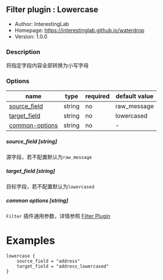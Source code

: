 ## Filter plugin : Lowercase

* Author: InterestingLab
* Homepage: https://interestinglab.github.io/waterdrop
* Version: 1.0.0

### Description

将指定字段内容全部转换为小写字母

### Options

| name | type | required | default value |
| --- | --- | --- | --- |
| [source_field](#source_field-string) | string | no | raw_message |
| [target_field](#target_field-string) | string | no | lowercased |
| [common-options](#common-options-string)| string | no | - |


##### source_field [string]

源字段，若不配置默认为`raw_message`

##### target_field [string]

目标字段，若不配置默认为`lowercased`

##### common options [string]

`Filter` 插件通用参数，详情参照 [Filter Plugin](/zh-cn/v1/configuration/filter-plugin)


# Examples

```
lowercase {
    source_field = "address"
    target_field = "address_lowercased"
}
```
